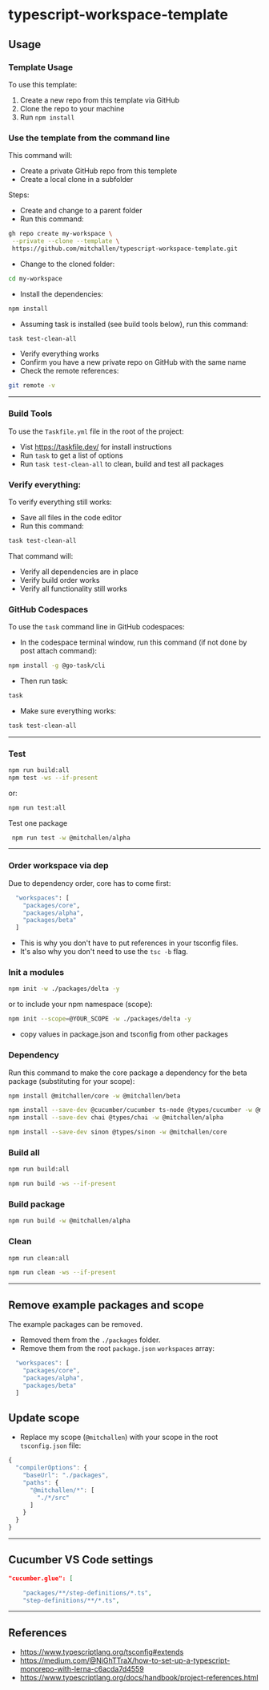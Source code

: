 typescript-workspace-template
==

## Usage

### Template Usage

To use this template:

1. Create a new repo from this template via GitHub
2. Clone the repo to your machine
3. Run `npm install`

### Use the template from the command line

This command will:

* Create a private GitHub repo from this templete
* Create a local clone in a subfolder 

Steps:

* Create and change to a parent folder
* Run this command:
```sh
gh repo create my-workspace \
 --private --clone --template \
 https://github.com/mitchallen/typescript-workspace-template.git
```
* Change to the cloned folder:
```sh
cd my-workspace
```
* Install the dependencies:
```sh
npm install
```
* Assuming task is installed (see build tools below), run this command:
```sh
task test-clean-all
```
* Verify everything works
* Confirm you have a new private repo on GitHub with the same name
* Check the remote references:
```sh
git remote -v
```

* * *

### Build Tools

To use the `Taskfile.yml` file in the root of the project:
* Vist https://taskfile.dev/ for install instructions
* Run `task` to get a list of options
* Run `task test-clean-all` to clean, build and test all packages

### Verify everything:

To verify everything still works:

* Save all files in the code editor
* Run this command:
```sh
task test-clean-all
```

That command will:

* Verify all dependencies are in place
* Verify build order works
* Verify all functionality still works

### GitHub Codespaces

To use the `task` command line in GitHub codespaces:

* In the codespace terminal window, run this command (if not done by post attach command):
```sh
npm install -g @go-task/cli
```
* Then run task:
```sh
task
```
* Make sure everything works:
```sh
task test-clean-all
```

* * *

### Test

```sh
npm run build:all
npm test -ws --if-present
```

or:

```sh
npm run test:all
```

Test one package

```sh
 npm run test -w @mitchallen/alpha 
```

* * *

### Order workspace via dep

Due to dependency order, core has to come first:

```sh
  "workspaces": [
    "packages/core",
    "packages/alpha",
    "packages/beta"
  ]
```

* This is why you don't have to put references in your tsconfig files. 
* It's also why you don't need to use the `tsc -b` flag.

### Init a modules

```sh
npm init -w ./packages/delta -y
```

or to include your npm namespace (scope):

```sh
npm init --scope=@YOUR_SCOPE -w ./packages/delta -y
```

* copy values in package.json and tsconfig from other packages

### Dependency

Run this command to make the core package a dependency for the beta package (substituting for your scope):

```sh
npm install @mitchallen/core -w @mitchallen/beta
```

```sh
npm install --save-dev @cucumber/cucumber ts-node @types/cucumber -w @mitchallen/alpha
npm install --save-dev chai @types/chai -w @mitchallen/alpha
```

```sh
npm install --save-dev sinon @types/sinon -w @mitchallen/core
```

### Build all

```sh
npm run build:all

npm run build -ws --if-present
```

### Build package

```sh
npm run build -w @mitchallen/alpha
```

### Clean

```sh
npm run clean:all

npm run clean -ws --if-present
```

* * * 

## Remove example packages and scope

The example packages can be removed.

* Removed them from the `./packages` folder.
* Remove them from the root `package.json` `workspaces` array:

```js
  "workspaces": [
    "packages/core",
    "packages/alpha",
    "packages/beta"
  ]
```

## Update scope

* Replace my scope (`@mitchallen`) with your scope in the root `tsconfig.json` file:

```js
{
  "compilerOptions": {
    "baseUrl": "./packages",
    "paths": {
      "@mitchallen/*": [
        "./*/src"
      ]
    }
  }
}
```

* * *

## Cucumber VS Code settings

```json
"cucumber.glue": [

    "packages/**/step-definitions/*.ts",
    "step-definitions/**/*.ts",
```

* * *

## References

* https://www.typescriptlang.org/tsconfig#extends
* https://medium.com/@NiGhTTraX/how-to-set-up-a-typescript-monorepo-with-lerna-c6acda7d4559
* https://www.typescriptlang.org/docs/handbook/project-references.html


